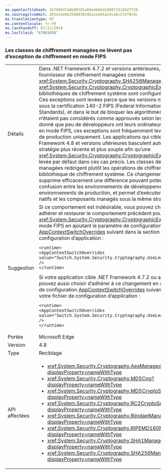 ```yaml
---
ms.openlocfilehash: 2b768047a8b08501a8de4666d240072318427f28
ms.sourcegitcommit: d55e14eb63588830c0ba1ea95a24ce6c57ef8c8c
ms.translationtype: HT
ms.contentlocale: fr-FR
ms.lasthandoff: 07/11/2019
ms.locfileid: "67803458"
---
```

### <a name="managed-cryptography-classes-do-not-throw-a-cryptographyexception-in-fips-mode"></a>Les classes de chiffrement managées ne lèvent pas d’exception de chiffrement en mode FIPS

|   |   |
|---|---|
|Détails|Dans .NET Framework 4.7.2 et versions antérieures, les classes de fournisseur de chiffrement managées comme <xref:System.Security.Cryptography.SHA256Managed> lèvent une <xref:System.Security.Cryptography.CryptographicException> quand les bibliothèques de chiffrement système sont configurées en mode FIPS. Ces exceptions sont levées parce que les versions managées ne sont pas sous la certification 140-2 FIPS (Federal Information Processing Standards), et dans le but de bloquer les algorithmes de chiffrement qui n’étaient pas considérés comme approuvés selon les règles FIPS.  Étant donné que peu de développeurs ont leurs ordinateurs de développement en mode FIPS, ces exceptions sont fréquemment levées sur les systèmes de production uniquement. Les applications qui ciblent .NET Framework 4.8 et versions ultérieures basculent automatiquement vers la stratégie plus récente et plus souple afin qu’une <xref:System.Security.Cryptography.CryptographicException> ne soit plus levée par défaut dans ces cas précis. Les classes de chiffrement managées redirigent plutôt les opérations de chiffrement vers une bibliothèque de chiffrement système. Ce changement de stratégie supprime efficacement une différence pouvant potentiellement prêter à confusion entre les environnements de développement et les environnements de production, et permet d’exécuter les composants natifs et les composants managés sous la même stratégie de chiffrement.|
|Suggestion|Si ce comportement est indésirable, vous pouvez choisir de ne plus y adhérer et restaurer le comportement précédent pour qu’une <xref:System.Security.Cryptography.CryptographicException> soit levée en mode FIPS en ajoutant le paramètre de configuration [AppContextSwitchOverrides](~/docs/framework/configure-apps/file-schema/runtime/appcontextswitchoverrides-element.md) suivant dans la section [<runtime>](~/docs/framework/configure-apps/file-schema/runtime/runtime-element.md) de votre fichier de configuration d’application :<pre><code class="lang-xml">&lt;runtime&gt;&#13;&#10;&lt;AppContextSwitchOverrides value=&quot;Switch.System.Security.Cryptography.UseLegacyFipsThrow=true&quot; /&gt;&#13;&#10;&lt;/runtime&gt;&#13;&#10;</code></pre>Si votre application cible .NET Framework 4.7.2 ou antérieur, vous pouvez aussi choisir d’adhérer à ce changement en ajoutant le paramètre de configuration [AppContextSwitchOverrides](~/docs/framework/configure-apps/file-schema/runtime/appcontextswitchoverrides-element.md) suivant dans la section [<runtime>](~/docs/framework/configure-apps/file-schema/runtime/runtime-element.md) de votre fichier de configuration d’application :<pre><code class="lang-xml">&lt;runtime&gt;&#13;&#10;&lt;AppContextSwitchOverrides value=&quot;Switch.System.Security.Cryptography.UseLegacyFipsThrow=false&quot; /&gt;&#13;&#10;&lt;/runtime&gt;&#13;&#10;</code></pre>|
|Portée|Microsoft Edge|
|Version|4.8|
|Type|Reciblage|
|API affectées|<ul><li><xref:System.Security.Cryptography.AesManaged?displayProperty=nameWithType></li><li><xref:System.Security.Cryptography.MD5Cng?displayProperty=nameWithType></li><li><xref:System.Security.Cryptography.MD5CryptoServiceProvider?displayProperty=nameWithType></li><li><xref:System.Security.Cryptography.RC2CryptoServiceProvider?displayProperty=nameWithType></li><li><xref:System.Security.Cryptography.RijndaelManaged?displayProperty=nameWithType></li><li><xref:System.Security.Cryptography.RIPEMD160Managed?displayProperty=nameWithType></li><li><xref:System.Security.Cryptography.SHA1Managed?displayProperty=nameWithType></li><li><xref:System.Security.Cryptography.SHA256Managed?displayProperty=nameWithType></li></ul>|

